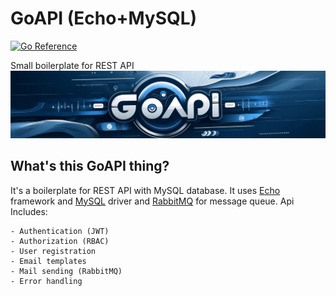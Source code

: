 # GoAPI (Echo+MySQL)

[![Go Reference](https://pkg.go.dev/badge/golang.org/x/example.svg)](https://pkg.go.dev/golang.org/x/example)

Small boilerplate for REST API
![GoAPI](assets/images/goapi.jpeg)
## What's this GoAPI thing?

It's a boilerplate for REST API with MySQL database. It uses [Echo](https://echo.labstack.com/) framework and [MySQL](https://github.com/go-sql-driver/mysql) driver and [RabbitMQ](https://www.rabbitmq.com/) for message queue.
Api Includes:
```
- Authentication (JWT)
- Authorization (RBAC)
- User registration
- Email templates
- Mail sending (RabbitMQ)
- Error handling
```
